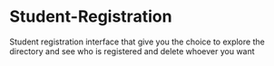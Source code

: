 # Student-Registration
Student registration interface that give you the choice to explore the directory and see who is registered and delete whoever you want
